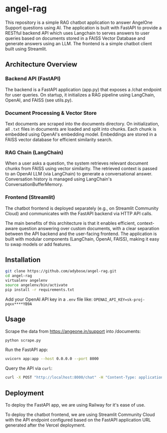 # angel-rag

This repository is a simple RAG chatbot application to answer AngelOne Support questions using AI. The application is built with FastAPI to provide a RESTful backend API which uses Langchain to serves answers to user queries based on documents stored in a FAISS Vector Database and generate answers using an LLM.
The frontend is a simple chatbot client built using Streamlit.


## Architecture Overview

### Backend API (FastAPI)

The backend is a FastAPI application (app.py) that exposes a /chat endpoint for user queries.
On startup, it initializes a RAG pipeline using LangChain, OpenAI, and FAISS (see utils.py).

### Document Processing & Vector Store

Text documents are scraped into the documents directory.
On initialization, all `.txt` files in documents are loaded and split into chunks.
Each chunk is embedded using OpenAI's embedding model.
Embeddings are stored in a FAISS vector database for efficient similarity search.

### RAG Chain (LangChain)

When a user asks a question, the system retrieves relevant document chunks from FAISS using vector similarity.
The retrieved context is passed to an OpenAI LLM (via LangChain) to generate a conversational answer.
Conversation history is managed using LangChain's ConversationBufferMemory.

### Frontend (Streamlit)

The chatbot frontend is deployed separately (e.g., on Streamlit Community Cloud) and communicates with the FastAPI backend via HTTP API calls.

The main benefits of this architecture is that it enables efficient, context-aware question answering over custom documents, with a clear separation between the API backend and the user-facing frontend. The application is built with modular components (LangChain, OpenAI, FAISS), making it easy to swap models or add features.



## Installation
```bash
git clone https://github.com/adybose/angel-rag.git
cd angel-rag
virtualenv angelenv
source angelenv/bin/activate
pip install -r requirements.txt
```
Add your OpenAI API key in a `.env` file like:
`OPENAI_API_KEY=sk-proj-pqxx****YB9A`


## Usage
Scrape the data from https://angeone.in/support into /documents:
```bash
python scrape.py
```
Run the FastAPI app:
```bash
uvicorn app:app --host 0.0.0.0 --port 8000
```
Query the API via `curl`:
```bash
curl -X POST "http://localhost:8000/chat" -H "Content-Type: application/json" -d '{"question": "How to add funds", "chat_history": []}'
```

## Deployment
To deploy the FastAPI app, we are using Railway for it's ease of use.

To deploy the chatbot frontend, we are using Streamlit Community Cloud with the API endpoint configured based on the FastAPI application URL generated after the Vercel deployment.
